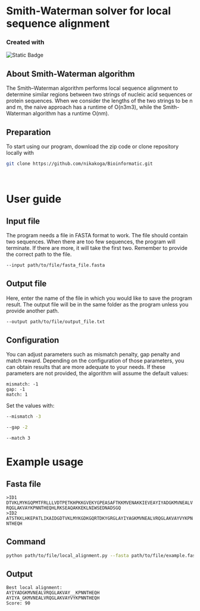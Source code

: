 # Smith-Waterman solver for local sequence alignment
### Created with  
![Static Badge](https://img.shields.io/badge/Python-yellow?logo=python&logoColor=white&labelColor=%233776AB&link=https%3A%2F%2Fwww.python.org%2F)

## About Smith-Waterman algorithm
The Smith–Waterman algorithm performs local sequence alignment to determine similar regions between two strings of nucleic acid sequences or protein sequences. When we consider the lengths of the two strings to be n and m, the naive approach has a runtime of O(n3m3), while the Smith-Waterman algorithm has a runtime O(nm).

## Preparation
To start using our program, download the zip code or clone repository locally with
```sh
git clone https://github.com/nikakoga/Bioinformatic.git
``` 
<br>

# User guide
## Input file
The program needs a file in FASTA format to work. The file should contain two sequences. When there are too few sequences, the program will terminate. If there are more, it will take the first two. Remember to provide the correct path to the file.
```sh
--input path/to/file/fasta_file.fasta
```

## Output file
Here, enter the name of the file in which you would like to save the program result. The output file will be in the same folder as the program unless you provide another path.
```sh
--output path/to/file/output_file.txt
```

## Configuration
You can adjust parameters such as mismatch penalty, gap penalty and match reward. Depending on the configuration of those parameters, you can obtain results that are more adequate to your needs. If these parameters are not provided, the algorithm will assume the default values: 

`mismatch: -1 ` <br>
`gap: -1`  <br>
`match: 1`

Set the values with:
```sh
--mismatch -3
```
```sh
--gap -2
```
```sh
--match 3
```

# Example usage
## Fasta file
` >ID1 ` <br>
`DTVKLMYKGQPMTFRLLLVDTPETKHPKKGVEKYGPEASAFTKKMVENAKKIEVEAYIYADGKMVNEALVRQGLAKVAYKPNNTHEQHLRKSEAQAKKEKLNIWSEDNADSGQ`<br>
`>ID2 ` <br>
`ATSTKKLHKEPATLIKAIDGDTVKLMYKGDKGQRTDKYGRGLAYIYAGKMVNEALVRQGLAKVAYVYKPNNTHEQH `

## Command
```sh
python path/to/file/local_alignment.py --fasta path/to/file/example.fasta --gap -2 --match 3 --mismatch -3 --output output_file.txt
```

## Output
`Best local alignment:` <br>
`AYIYADGKMVNEALVRQGLAKVAY__KPNNTHEQH` <br>
`AYIYA_GKMVNEALVRQGLAKVAYVYKPNNTHEQH` <br>
`Score: 90`
